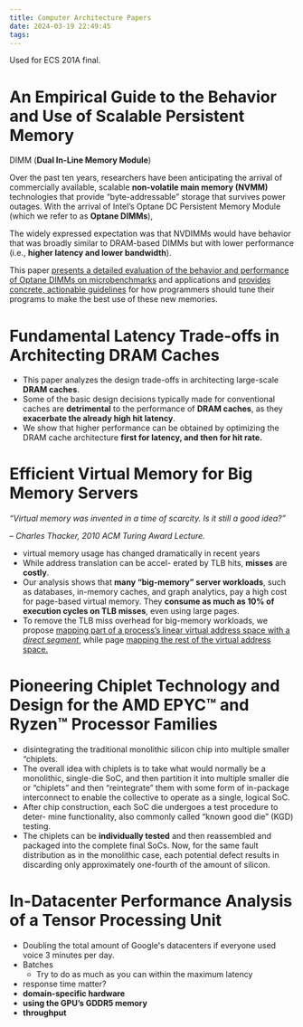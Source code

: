 ```yaml
---
title: Computer Architecture Papers
date: 2024-03-19 22:49:45
tags:
---
```


Used for ECS 201A final.

<!--more-->

<!--more-->

# An Empirical Guide to the Behavior and Use of Scalable Persistent Memory

DIMM (**Dual In-Line Memory Module**)

Over the past ten years, researchers have been anticipating the arrival of commercially available, scalable **non-volatile main memory (NVMM)** technologies that provide “byte-addressable” storage that survives power outages. With the arrival of Intel’s Optane DC Persistent Memory Module (which we refer to as **Optane DIMMs**),

The widely expressed expectation was that NVDIMMs would have behavior that was broadly similar to DRAM-based DIMMs but with lower performance (i.e., **higher latency and lower bandwidth**).

This paper <u>presents a detailed evaluation of the behavior and performance of Optane DIMMs on microbenchmarks</u> and applications and <u>provides concrete, actionable guidelines</u> for how programmers should tune their programs to make the best use of these new memories. 

# Fundamental Latency Trade-offs in Architecting DRAM Caches

* This paper analyzes the design trade-offs in architecting large-scale **DRAM caches**.
* Some of the basic design decisions typically made for conventional caches are **detrimental** to the performance of **DRAM caches**, as they **exacerbate the already high hit latency**. 
* We show that higher performance can be obtained by optimizing the DRAM cache architecture **first for latency, and then for hit rate.**

# Efficient Virtual Memory for Big Memory Servers

*“Virtual memory was invented in a time of scarcity. Is it still a good idea?”*

*– Charles Thacker, 2010 ACM Turing Award Lecture.*



* virtual memory usage has changed dramatically in recent years
* While address translation can be accel- erated by TLB hits, **misses** are **costly**.
* Our analysis shows that **many “big-memory” server workloads**, such as databases, in-memory caches, and graph analytics, pay a high cost for page-based virtual memory. They **consume as much as 10% of execution cycles on TLB misses**, even using large pages. 
* To remove the TLB miss overhead for big-memory workloads, we propose <u>mapping part of a process’s linear virtual address space with a *direct segment*</u>, while page <u>mapping the rest of the virtual address space.</u>

#         Pioneering Chiplet Technology and Design for the AMD EPYC™ and Ryzen™ Processor Families          

* disintegrating the traditional monolithic silicon chip into multiple smaller “chiplets.
* The overall idea with chiplets is to take what would normally be a monolithic, single-die SoC, and then partition it into multiple smaller die or “chiplets” and then “reintegrate” them with some form of in-package interconnect to enable the collective to operate as a single, logical SoC.
* After chip construction, each SoC die undergoes a test procedure to deter-
  mine functionality, also commonly called “known good die” (KGD) testing.
* The chiplets can be **individually tested** and then reassembled and packaged into the complete final SoCs. Now, for the same fault distribution as in the monolithic case, each potential defect results in discarding only approximately one-fourth of the amount of silicon. 

# In-Datacenter Performance Analysis of a Tensor Processing Unit

* Doubling the total amount of Google's datacenters if everyone used voice 3 minutes per day. 
* Batches 
  - Try to do as much as you can within the maximum latency 
* response time matter? 
* **domain-specific hardware**
* **using the GPU’s GDDR5 memory**
* **throughput**
